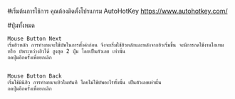 
#เริ่มต้นการใช้การ
    คุณต้องติดตั้งโปรแกรม AutoHotKey https://www.autohotkey.com/

#ปุ่มทั้งหมด

    Mouse Button Next
    เริ่มฮิวหลัก การทำงานจะใช้บัพในการตั้งค่าก่อน จึงจะเริ่มใช้ฮิวหลักและหลังจากฮิวเริ่มขึ้น จะมีการกดใช้งานไอเทม หรือ บัพระหว่างฮิวได้ สูงสุด 2 ปุ่ม โดยเป็นตัวเลข เท่านั้น
    กดปุ่มอีกครั้งเพื่อยกเลิก

    
    Mouse Button Back
    เริ่มใช้มินิฮิว การทำงานจะฮิวในทันที โดยไม่ใช้บัพอะไรทั้งนั้น เป็นตัวเลขเท่านั้น
    กดปุ่มอีกครั้งเพื่อยกเลิก
